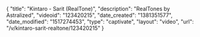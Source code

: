 {
    "title": "Kintaro - Sarit (RealTone)",
    "description": "RealTones by Astralized",
    "videoid": "123420215",
    "date_created": "1381351577",
    "date_modified": "1517274453",
    "type": "captivate",
    "layout": "video",
    "url": "\/v\/kintaro-sarit-realtone\/123420215"
}